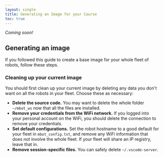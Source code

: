 ```yaml
---
layout: single
title: Generating an Image for your Course
toc: true
---
```


*Coming soon!*

## Generating an image

If you followed this guide to create a base image for your whole fleet of robots, follow these steps.

### Cleaning up your current image

You should first clean up your current image by deleting any data you don't want on all the robots in your fleet. Choose these as necessary:
* **Delete the source code.** You may want to delete the whole folder `~/mbot_ws` now that all the files are installed.
* **Remove your credentials from the WiFi network.** If you logged into your personal account on the WiFi, you should delete the connection to remove your credentials.
* **Set default configurations.** Set the robot hostname to a good default for your fleet in `mbot_config.txt`, and remove any WiFi information that does not involve the whole fleet. If your fleet will share an IP registry, leave that in.
* **Remove session-specific files.** You can safely delete `~/.vscode-server`.
